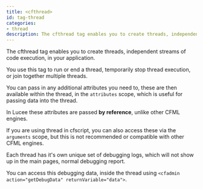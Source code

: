 ```yaml
---
title: <cfthread>
id: tag-thread
categories:
- thread
description: The cfthread tag enables you to create threads, independent streams of code execution, in your application.
---
```


The cfthread tag enables you to create threads, independent streams of code execution, in your application.

You use this tag to run or end a thread, temporarily stop thread execution, or join together multiple threads.

You can pass in any additional attributes you need to, these are then available within the thread,
in the `attributes` scope, which is useful for passing data into the thread.

In Lucee these attributes are passed **by reference**, unlike other CFML engines.

If you are using thread in cfscript, you can also access these via the `arguments` scope,
but this is not recommended or compatible with other CFML engines.

Each thread has it's own unique set of debugging logs, which will not show up in the main pages, normal debugging report.

You can access this debugging data, inside the thread using `<cfadmin action="getDebugData" returnVariable="data">`.
